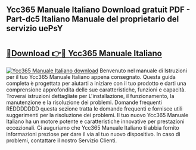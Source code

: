 ## Ycc365 Manuale Italiano Download gratuit PDF - Part-dc5 Italiano Manuale del proprietario del servizio uePsY

# <h2><a href="http://dfbejjy.blite.top/?on=Ycc365+Manuale+Italiano">🔗Download 👉🔴 Ycc365 Manuale Italiano</a></h2>

[![Ycc365 Manuale Italiano download](https://i.imgur.com/lujVjoI.png)](http://dfbejjy.blite.top/?on=Ycc365+Manuale+Italiano)
Benvenuto nel manuale di Istruzioni per il tuo Ycc365 Manuale Italiano appena consegnato. Questa guida completa è progettata per aiutarti a iniziare con il tuo prodotto e darti una comprensione approfondita delle sue caratteristiche, funzioni e capacità. Troverai istruzioni dettagliate per L'installazione, il funzionamento, la manutenzione e la risoluzione dei problemi. Domande frequenti REDDDDDDD questa sezione tratta le domande frequenti e fornisce utili suggerimenti per la risoluzione dei problemi. Il tuo nuovo Ycc365 Manuale Italiano ha un motore potente e caratteristiche innovative per prestazioni eccezionali. Ci auguriamo che Ycc365 Manuale Italiano ti abbia fornito informazioni preziose per dare il via al tuo nuovo dispositivo. In caso di problemi, contattare il nostro Servizio Clienti.
